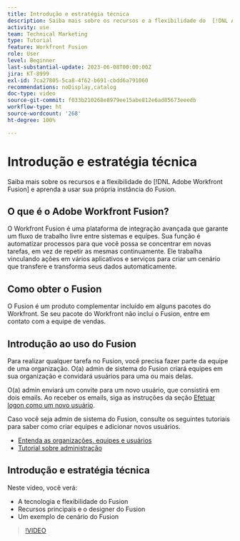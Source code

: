 ```yaml
---
title: Introdução e estratégia técnica
description: Saiba mais sobre os recursos e a flexibilidade do  [!DNL Adobe Workfront Fusion] e aprenda a usar sua própria instância do Fusion.
activity: use
team: Technical Marketing
type: Tutorial
feature: Workfront Fusion
role: User
level: Beginner
last-substantial-update: 2023-06-08T00:00:00Z
jira: KT-8999
exl-id: 7ca27805-5ca8-4f62-b691-cbdd6a791060
recommendations: noDisplay,catalog
doc-type: video
source-git-commit: f033b210268e8979ee15abe812e6ad85673eeedb
workflow-type: ht
source-wordcount: '268'
ht-degree: 100%

---
```


# Introdução e estratégia técnica

Saiba mais sobre os recursos e a flexibilidade do [!DNL Adobe Workfront Fusion] e aprenda a usar sua própria instância do Fusion.

## O que é o Adobe Workfront Fusion?

O Workfront Fusion é uma plataforma de integração avançada que garante um fluxo de trabalho livre entre sistemas e equipes. Sua função é automatizar processos para que você possa se concentrar em novas tarefas, em vez de repetir as mesmas continuamente. Ele trabalha vinculando ações em vários aplicativos e serviços para criar um cenário que transfere e transforma seus dados automaticamente.

## Como obter o Fusion

O Fusion é um produto complementar incluído em alguns pacotes do Workfront. Se seu pacote do Workfront não inclui o Fusion, entre em contato com a equipe de vendas.

## Introdução ao uso do Fusion

Para realizar qualquer tarefa no Fusion, você precisa fazer parte da equipe de uma organização. O(a) admin de sistema do Fusion criará equipes em sua organização e convidará usuários para uma ou mais delas.

O(a) admin enviará um convite para um novo usuário, que consistirá em dois emails. Ao receber os emails, siga as instruções da seção [Efetuar logon como um novo usuário](https://experienceleague.adobe.com/docs/workfront-learn/tutorials-workfront/fusion/welcome-to-workfront-fusion/log-in-as-a-new-user.html?lang=pt-BR).

Caso você seja admin de sistema do Fusion, consulte os seguintes tutoriais para saber como criar equipes e adicionar novos usuários.

* [Entenda as organizações, equipes e usuários](https://experienceleague.adobe.com/docs/workfront-learn/tutorials-workfront/fusion/workfront-fusion-administration/understand-organizations-teams-and-users.html?lang=pt-BR)
* [Tutorial sobre administração](https://experienceleague.adobe.com/docs/workfront-learn/tutorials-workfront/fusion/workfront-fusion-administration/administration-walkthrough.html?lang=pt-BR)

## Introdução e estratégia técnica

Neste vídeo, você verá:

* A tecnologia e flexibilidade do Fusion
* Recursos principais e o designer do Fusion
* Um exemplo de cenário do Fusion

>[!VIDEO](https://video.tv.adobe.com/v/335259/?quality=12&learn=on)

